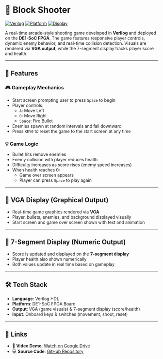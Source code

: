 # 🧱 Block Shooter

[![Verilog](https://img.shields.io/badge/HDL-Verilog-blue?style=for-the-badge)](https://en.wikipedia.org/wiki/Verilog)
[![Platform](https://img.shields.io/badge/Platform-DE1--SoC-0078D7?style=for-the-badge)](https://www.terasic.com.tw/cgi-bin/page/archive.pl?Language=English&CategoryNo=139&No=836)
[![Display](https://img.shields.io/badge/Output-VGA%20&%207--Segment-yellow?style=for-the-badge)]()

A real-time arcade-style shooting game developed in **Verilog** and deployed on the **DE1-SoC FPGA**. The game features responsive player controls, dynamic enemy behavior, and real-time collision detection. Visuals are rendered via **VGA output**, while the 7-segment display tracks player score and health.

---

## 🚀 Features

### 🎮 Gameplay Mechanics
- Start screen prompting user to press `Space` to begin
- Player controls:
  - `A`: Move Left
  - `D`: Move Right
  - `Space`: Fire Bullet
- Enemies spawn at random intervals and fall downward
- Press `KEY0` to reset the game to the start screen at any time

### 💡 Game Logic
- Bullet hits remove enemies
- Enemy collision with player reduces health
- Difficulty increases as score rises (enemy speed increases)
- When health reaches 0:
  - Game over screen appears
  - Player can press `Space` to play again

---

## 🎨 VGA Display (Graphical Output)
- Real-time game graphics rendered via **VGA**
- Player, bullets, enemies, and background displayed visually
- Start screen and game over screen shown with text and animation

---

## 🔢 7-Segment Display (Numeric Output)
- Score is updated and displayed on the **7-segment display**
- Player health also shown numerically
- Both values update in real time based on gameplay

---

## 🛠 Tech Stack

- **Language**: Verilog HDL  
- **Platform**: DE1-SoC FPGA Board  
- **Output**: VGA (game visuals) & 7-segment display (score/health)  
- **Input**: Onboard keys & switches (movement, shoot, reset)

---

## 🔗 Links

- 🎥 **Video Demo**: [Watch on Google Drive](https://drive.google.com/file/d/1COoPDofs2tkl8vgkka4SR1U5thTGGrkh/view)  
- 💻 **Source Code**: [GitHub Repository](https://github.com/nathwung/block-shooter)
